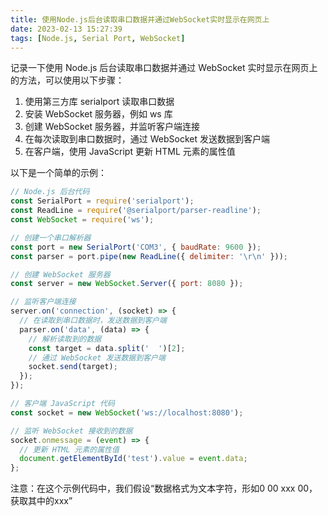 ```yaml
---
title: 使用Node.js后台读取串口数据并通过WebSocket实时显示在网页上
date: 2023-02-13 15:27:39
tags: [Node.js, Serial Port, WebSocket]
---
```


记录一下使用 Node.js 后台读取串口数据并通过 WebSocket 实时显示在网页上的方法，可以使用以下步骤：

1. 使用第三方库 serialport 读取串口数据
2. 安装 WebSocket 服务器，例如 ws 库
3. 创建 WebSocket 服务器，并监听客户端连接
4. 在每次读取到串口数据时，通过 WebSocket 发送数据到客户端
5. 在客户端，使用 JavaScript 更新 HTML 元素的属性值

以下是一个简单的示例：

```javascript
// Node.js 后台代码
const SerialPort = require('serialport');
const ReadLine = require('@serialport/parser-readline');
const WebSocket = require('ws');

// 创建一个串口解析器
const port = new SerialPort('COM3', { baudRate: 9600 });
const parser = port.pipe(new ReadLine({ delimiter: '\r\n' }));

// 创建 WebSocket 服务器
const server = new WebSocket.Server({ port: 8080 });

// 监听客户端连接
server.on('connection', (socket) => {
  // 在读取到串口数据时，发送数据到客户端
  parser.on('data', (data) => {
    // 解析读取到的数据
    const target = data.split('  ')[2];
    // 通过 WebSocket 发送数据到客户端
    socket.send(target);
  });
});

// 客户端 JavaScript 代码
const socket = new WebSocket('ws://localhost:8080');

// 监听 WebSocket 接收到的数据
socket.onmessage = (event) => {
  // 更新 HTML 元素的属性值
  document.getElementById('test').value = event.data;
};
```

注意：在这个示例代码中，我们假设“数据格式为文本字符，形如0  00   xxx  00，获取其中的xxx”
